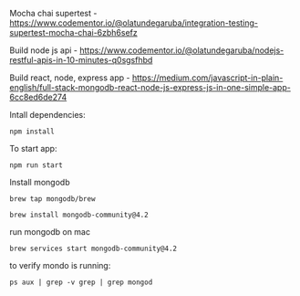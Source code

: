 Mocha chai supertest - https://www.codementor.io/@olatundegaruba/integration-testing-supertest-mocha-chai-6zbh6sefz

Build node js api - https://www.codementor.io/@olatundegaruba/nodejs-restful-apis-in-10-minutes-q0sgsfhbd

Build react, node, express app - https://medium.com/javascript-in-plain-english/full-stack-mongodb-react-node-js-express-js-in-one-simple-app-6cc8ed6de274

Intall dependencies:

`npm install`

To start app: 

`npm run start`

Install mongodb

`brew tap mongodb/brew`

`brew install mongodb-community@4.2`

run mongodb on mac

`brew services start mongodb-community@4.2`

to verify mondo is running:

`ps aux | grep -v grep | grep mongod`